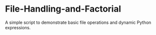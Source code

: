 # File-Handling-and-Factorial
A simple script to demonstrate basic file operations and dynamic Python expressions.
